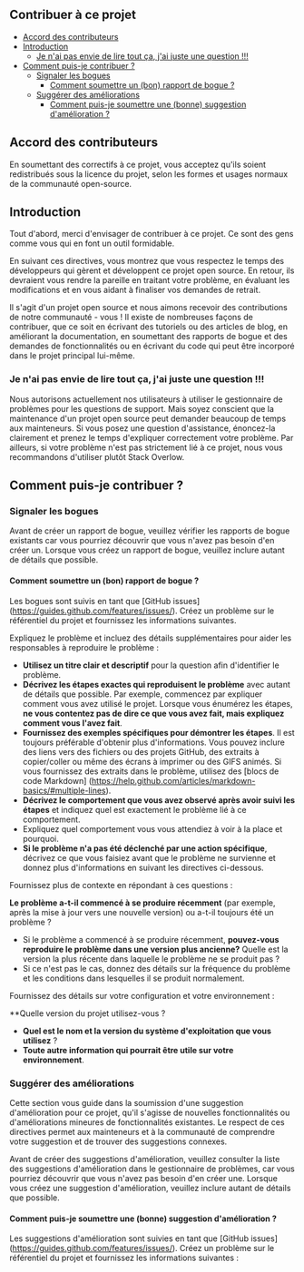 ## Contribuer à ce projet <!-- omit in toc -->

- [Accord des contributeurs](#accord-des-contributeurs)
- [Introduction](#introduction)
  - [Je n'ai pas envie de lire tout ça, j'ai juste une question !!!](#je-nai-pas-envie-de-lire-tout-ça-jai-juste-une-question-)
- [Comment puis-je contribuer ?](#comment-puis-je-contribuer-)
  - [Signaler les bogues](#signaler-les-bogues)
    - [Comment soumettre un (bon) rapport de bogue ?](#comment-soumettre-un-bon-rapport-de-bogue-)
  - [Suggérer des améliorations](#suggérer-des-améliorations)
    - [Comment puis-je soumettre une (bonne) suggestion d'amélioration ?](#comment-puis-je-soumettre-une-bonne-suggestion-damélioration-)
  
## Accord des contributeurs

En soumettant des correctifs à ce projet, vous acceptez qu'ils soient redistribués sous la licence du projet, selon les formes et usages normaux de la communauté open-source.

## Introduction

Tout d'abord, merci d'envisager de contribuer à ce projet. Ce sont des gens comme vous qui en font un outil formidable.

En suivant ces directives, vous montrez que vous respectez le temps des développeurs qui gèrent et développent ce projet open source. En retour, ils devraient vous rendre la pareille en traitant votre problème, en évaluant les modifications et en vous aidant à finaliser vos demandes de retrait.

Il s'agit d'un projet open source et nous aimons recevoir des contributions de notre communauté - vous ! Il existe de nombreuses façons de contribuer, que ce soit en écrivant des tutoriels ou des articles de blog, en améliorant la documentation, en soumettant des rapports de bogue et des demandes de fonctionnalités ou en écrivant du code qui peut être incorporé dans le projet principal lui-même.

### Je n'ai pas envie de lire tout ça, j'ai juste une question !!!

Nous autorisons actuellement nos utilisateurs à utiliser le gestionnaire de problèmes pour les questions de support. Mais soyez conscient que la maintenance d'un projet open source peut demander beaucoup de temps aux mainteneurs. Si vous posez une question d'assistance, énoncez-la clairement et prenez le temps d'expliquer correctement votre problème. Par ailleurs, si votre problème n'est pas strictement lié à ce projet, nous vous recommandons d'utiliser plutôt Stack Overlow.

## Comment puis-je contribuer ?

### Signaler les bogues

Avant de créer un rapport de bogue, veuillez vérifier les rapports de bogue existants car vous pourriez découvrir que vous n'avez pas besoin d'en créer un. Lorsque vous créez un rapport de bogue, veuillez inclure autant de détails que possible.

#### Comment soumettre un (bon) rapport de bogue ?

Les bogues sont suivis en tant que [GitHub issues] (https://guides.github.com/features/issues/). Créez un problème sur le référentiel du projet et fournissez les informations suivantes.

Expliquez le problème et incluez des détails supplémentaires pour aider les responsables à reproduire le problème :

* **Utilisez un titre clair et descriptif** pour la question afin d'identifier le problème.
* **Décrivez les étapes exactes qui reproduisent le problème** avec autant de détails que possible. Par exemple, commencez par expliquer comment vous avez utilisé le projet. Lorsque vous énumérez les étapes, **ne vous contentez pas de dire ce que vous avez fait, mais expliquez comment vous l'avez fait**.
* **Fournissez des exemples spécifiques pour démontrer les étapes**. Il est toujours préférable d'obtenir plus d'informations. Vous pouvez inclure des liens vers des fichiers ou des projets GitHub, des extraits à copier/coller ou même des écrans à imprimer ou des GIFS animés. Si vous fournissez des extraits dans le problème, utilisez des [blocs de code Markdown] (https://help.github.com/articles/markdown-basics/#multiple-lines).
* **Décrivez le comportement que vous avez observé après avoir suivi les étapes** et indiquez quel est exactement le problème lié à ce comportement.
* Expliquez quel comportement vous vous attendiez à voir à la place et pourquoi.
* **Si le problème n'a pas été déclenché par une action spécifique**, décrivez ce que vous faisiez avant que le problème ne survienne et donnez plus d'informations en suivant les directives ci-dessous.

Fournissez plus de contexte en répondant à ces questions :

**Le problème a-t-il commencé à se produire récemment** (par exemple, après la mise à jour vers une nouvelle version) ou a-t-il toujours été un problème ?
* Si le problème a commencé à se produire récemment, **pouvez-vous reproduire le problème dans une version plus ancienne?** Quelle est la version la plus récente dans laquelle le problème ne se produit pas ?
* Si ce n'est pas le cas, donnez des détails sur la fréquence du problème et les conditions dans lesquelles il se produit normalement.

Fournissez des détails sur votre configuration et votre environnement :

**Quelle version du projet utilisez-vous ?
* **Quel est le nom et la version du système d'exploitation que vous utilisez** ?
* **Toute autre information qui pourrait être utile sur votre environnement**.

### Suggérer des améliorations

Cette section vous guide dans la soumission d'une suggestion d'amélioration pour ce projet, qu'il s'agisse de nouvelles fonctionnalités ou d'améliorations mineures de fonctionnalités existantes. Le respect de ces directives permet aux mainteneurs et à la communauté de comprendre votre suggestion et de trouver des suggestions connexes.

Avant de créer des suggestions d'amélioration, veuillez consulter la liste des suggestions d'amélioration dans le gestionnaire de problèmes, car vous pourriez découvrir que vous n'avez pas besoin d'en créer une. Lorsque vous créez une suggestion d'amélioration, veuillez inclure autant de détails que possible.

#### Comment puis-je soumettre une (bonne) suggestion d'amélioration ?

Les suggestions d'amélioration sont suivies en tant que [GitHub issues] (https://guides.github.com/features/issues/). Créez un problème sur le référentiel du projet et fournissez les informations suivantes :


